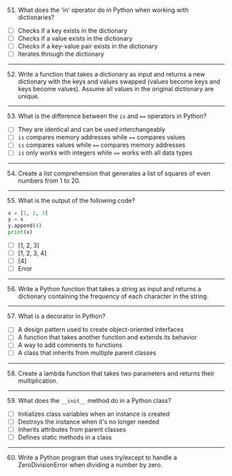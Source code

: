 51. What does the 'in' operator do in Python when working with dictionaries?

- [ ] Checks if a key exists in the dictionary
- [ ] Checks if a value exists in the dictionary
- [ ] Checks if a key-value pair exists in the dictionary
- [ ] Iterates through the dictionary

---

52. Write a function that takes a dictionary as input and returns a new dictionary with the keys and values swapped (values become keys and keys become values). Assume all values in the original dictionary are unique.

---

53. What is the difference between the `is` and `==` operators in Python?

- [ ] They are identical and can be used interchangeably
- [ ] `is` compares memory addresses while `==` compares values
- [ ] `is` compares values while `==` compares memory addresses
- [ ] `is` only works with integers while `==` works with all data types

---

54. Create a list comprehension that generates a list of squares of even numbers from 1 to 20.

---

55. What is the output of the following code?
```python
x = [1, 2, 3]
y = x
y.append(4)
print(x)
```

- [ ] [1, 2, 3]
- [ ] [1, 2, 3, 4]
- [ ] [4]
- [ ] Error

---

56. Write a Python function that takes a string as input and returns a dictionary containing the frequency of each character in the string.

---

57. What is a decorator in Python?

- [ ] A design pattern used to create object-oriented interfaces
- [ ] A function that takes another function and extends its behavior
- [ ] A way to add comments to functions
- [ ] A class that inherits from multiple parent classes

---

58. Create a lambda function that takes two parameters and returns their multiplication.

---

59. What does the `__init__` method do in a Python class?

- [ ] Initializes class variables when an instance is created
- [ ] Destroys the instance when it's no longer needed
- [ ] Inherits attributes from parent classes
- [ ] Defines static methods in a class

---

60. Write a Python program that uses try/except to handle a ZeroDivisionError when dividing a number by zero.
